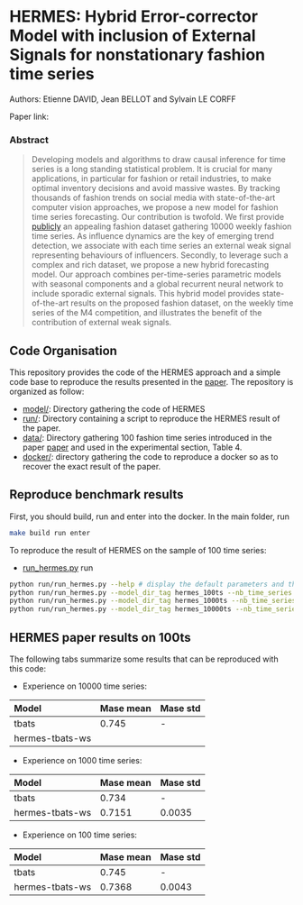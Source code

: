 # HERMES: Hybrid Error-corrector Model with inclusion of External Signals for nonstationary fashion time series

Authors: Etienne DAVID, Jean BELLOT and Sylvain LE CORFF

Paper link: 

### Abstract
> Developing models and algorithms to draw causal inference for time series is a long standing statistical problem. It is crucial for many applications, in particular for fashion or retail industries, to make optimal inventory decisions and avoid massive wastes. By tracking thousands of fashion trends on social media with state-of-the-art computer vision approaches, we propose a new model for fashion time series forecasting. Our contribution is  twofold. We first provide [publicly](http://files.heuritech.com/raw_files/f1_fashion_dataset.tar.xz) an appealing fashion dataset gathering 10000 weekly fashion time series. As influence dynamics are the key of emerging trend detection, we associate with each time series an external weak signal representing behaviours of influencers. Secondly, to leverage such a complex and rich dataset, we propose a new hybrid forecasting model. Our approach combines per-time-series parametric models with seasonal components and a global recurrent neural network to include sporadic external signals. This hybrid model provides state-of-the-art results on the proposed fashion dataset, on the weekly time series of the M4 competition, and illustrates the benefit of the contribution of external weak signals.

## Code Organisation

This repository provides the code of the HERMES approach and a simple code base to reproduce the results presented in the [paper](https://arxiv.org/pdf/2202.03224.pdf). The repository is organized as follow:

 - [model/](model/): Directory gathering the code of HERMES
 - [run/](run/): Directory containing a script to reproduce the HERMES result of the paper.
 - [data/](data/): Directory gathering 100 fashion time series introduced in the paper [paper](https://arxiv.org/pdf/2202.03224.pdf) and used in the experimental section, Table 4.
 - [docker/](docker/): directory gathering the code to reproduce a docker so as to recover the exact result of the paper. 

## Reproduce benchmark results

First, you should build, run and enter into the docker. In the main folder, run
```bash
make build run enter
```

To reproduce the result of HERMES on the sample of 100 time series:
- [run_hermes.py](run/run_hermes.py)
run
```bash
python run/run_hermes.py --help # display the default parameters and their description
python run/run_hermes.py --model_dir_tag hermes_100ts --nb_time_series 100 --rnn_lr 0.0005 --batch_size 8 --load_pretrain_stat_model # train 10 hermes with different seeds on the sample of 100 fashion time series and save the results in the dir result/
python run/run_hermes.py --model_dir_tag hermes_1000ts --nb_time_series 1000 --rnn_lr 0.001 --batch_size 64 --load_pretrain_stat_model # train 10 hermes with different seeds on the sample of 1000 fashion time series and save the results in the dir result/
python run/run_hermes.py --model_dir_tag hermes_10000ts --nb_time_series 10000 --rnn_lr 0.001 --batch_size 64 --load_pretrain_stat_model # train 10 hermes with different seeds on the whole fashion time series and save the results in the dir result/
```

## HERMES paper results on 100ts

The following tabs summarize some results that can be reproduced with this code:


 - Experience on 10000 time series:

| Model            | Mase  mean  | Mase std    |
| :----------------| :-----------| :-----------|
| tbats            |    0.745    |    -        |
| hermes-tbats-ws  |             |             |

 - Experience on 1000 time series:

| Model            | Mase  mean  | Mase std    |
| :----------------| :-----------| :-----------|
| tbats            |    0.734    |    -        |
| hermes-tbats-ws  |    0.7151   |    0.0035   |

 - Experience on 100 time series:

| Model            | Mase  mean  | Mase std    |
| :----------------| :-----------| :-----------|
| tbats            |    0.745    |    -        |
| hermes-tbats-ws  |    0.7368   |    0.0043   |
